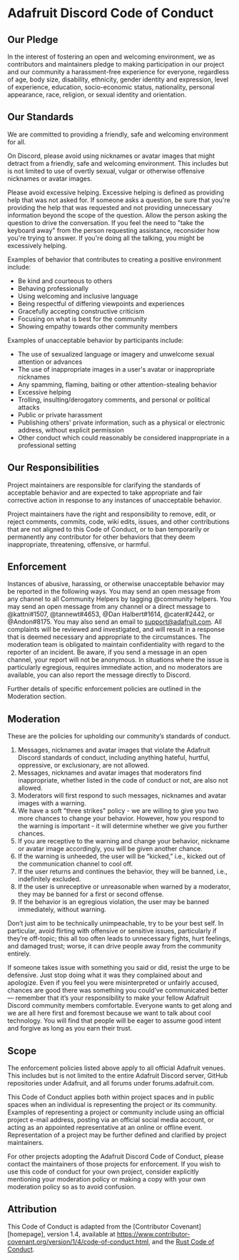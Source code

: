 # Adafruit Discord Code of Conduct

## Our Pledge

In the interest of fostering an open and welcoming environment, we as
contributors and maintainers pledge to making participation in our project and
our community a harassment-free experience for everyone, regardless of age, body
size, disability, ethnicity, gender identity and expression, level of experience,
education, socio-economic status, nationality, personal appearance, race,
religion, or sexual identity and orientation.

## Our Standards

We are committed to providing a friendly, safe and welcoming environment for
all.

On Discord, please avoid using nicknames or avatar images that might detract
from a friendly, safe and welcoming environment. This includes but is not
limited to use of overtly sexual, vulgar or otherwise offensive nicknames or
avatar images.

Please avoid excessive helping. Excessive helping is defined as providing help
that was not asked for. If someone asks a question, be sure that you're
providing the help that was requested and not providing unnecessary information
beyond the scope of the question. Allow the person asking the question to drive
the conversation. If you feel the need to "take the keyboard away" from the
person requesting assistance, reconsider how you're trying to answer. If you're
doing all the talking, you might be excessively helping.

Examples of behavior that contributes to creating a positive environment
include:

* Be kind and courteous to others
* Behaving professionally
* Using welcoming and inclusive language
* Being respectful of differing viewpoints and experiences
* Gracefully accepting constructive criticism
* Focusing on what is best for the community
* Showing empathy towards other community members

Examples of unacceptable behavior by participants include:

* The use of sexualized language or imagery and unwelcome sexual attention or
  advances
* The use of inappropriate images in a user's avatar or inappropriate nicknames
* Any spamming, flaming, baiting or other attention-stealing behavior
* Excessive helping
* Trolling, insulting/derogatory comments, and personal or political attacks
* Public or private harassment
* Publishing others' private information, such as a physical or electronic
  address, without explicit permission
* Other conduct which could reasonably be considered inappropriate in a
  professional setting

## Our Responsibilities

Project maintainers are responsible for clarifying the standards of acceptable
behavior and are expected to take appropriate and fair corrective action in
response to any instances of unacceptable behavior.

Project maintainers have the right and responsibility to remove, edit, or
reject comments, commits, code, wiki edits, issues, and other contributions
that are not aligned to this Code of Conduct, or to ban temporarily or
permanently any contributor for other behaviors that they deem inappropriate,
threatening, offensive, or harmful.

## Enforcement

Instances of abusive, harassing, or otherwise unacceptable behavior may be
reported in the following ways. You may send an open message from any channel
to all Community Helpers by tagging @community helpers. You may send an open
message from any channel or a direct message to @kattni#1507, @tannewt#4653,
@Dan Halbert#1614, @cater#2442, or @Andon#8175. You may also send an email to
<support@adafruit.com>. All complaints will
be reviewed and investigated, and will result in a response that is deemed
necessary and appropriate to the circumstances. The moderation team is
obligated to maintain confidentiality with regard to the reporter of an
incident. Be aware, if you send a message in an open channel, your report will
not be anonymous. In situations where the issue is particularly egregious,
requires immediate action, and no moderators are available, you can also report
the message directly to Discord.

Further details of specific enforcement policies are outlined in the
Moderation section.

## Moderation

These are the policies for upholding our community’s standards of conduct.

1. Messages, nicknames and avatar images that violate the Adafruit Discord
standards of conduct, including anything hateful, hurtful, oppressive,
or exclusionary, are not allowed.
2. Messages, nicknames and avatar images that moderators find inappropriate,
whether listed in the code of conduct or not, are also not allowed.
3. Moderators will first respond to such messages, nicknames and avatar images
with a warning.
4. We have a soft "three strikes" policy - we are willing to give you two more
chances to change your behavior. However, how you respond to the warning is 
important - it will determine whether we give you further chances.
5.  If you are receptive to the warning and change your behavior, nickname
or avatar image accordingly, you will be given another chance.
6. If the warning is unheeded, the user will be “kicked,” i.e., kicked out of
the communication channel to cool off.
7. If the user returns and continues the behavior, they will be banned,
i.e., indefinitely excluded.
8. If the user is unreceptive or unreasonable when warned by a moderator,
they may be banned for a first or second offense.
9. If the behavior is an egregious violation, the user may be banned
immediately, without warning.

Don’t just aim to be technically unimpeachable, try to be your best self. In
particular, avoid flirting with offensive or sensitive issues, particularly if
they’re off-topic; this all too often leads to unnecessary fights, hurt
feelings, and damaged trust; worse, it can drive people away from the community
entirely.

If someone takes issue with something you said or did, resist the urge to
be defensive. Just stop doing what it was they complained about and apologize.
Even if you feel you were misinterpreted or unfairly accused, chances are good
there was something you could’ve communicated better — remember that it’s your
responsibility to make your fellow Adafruit Discord community members
comfortable. Everyone wants to get along and we are all here first and foremost
because we want to talk about cool technology. You will find that people will
be eager to assume good intent and forgive as long as you earn their trust.

## Scope

The enforcement policies listed above apply to all official Adafruit venues.
This includes but is not limited to the entire Adafruit Discord server, GitHub
repositories under Adafruit, and all forums under forums.adafruit.com.

This Code of Conduct applies both within project spaces and in public spaces
when an individual is representing the project or its community. Examples of
representing a project or community include using an official project e-mail
address, posting via an official social media account, or acting as an appointed
representative at an online or offline event. Representation of a project may be
further defined and clarified by project maintainers.

For other projects adopting the Adafruit Discord Code of Conduct, please
contact the maintainers of those projects for enforcement. If you wish to use
this code of conduct for your own project, consider explicitly mentioning
your moderation policy or making a copy with your own moderation policy so as
to avoid confusion.

## Attribution

This Code of Conduct is adapted from the [Contributor Covenant][homepage],
version 1.4, available at
<https://www.contributor-covenant.org/version/1/4/code-of-conduct.html>,
and the [Rust Code of Conduct](https://www.rust-lang.org/en-US/conduct.html).
